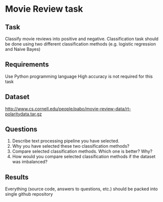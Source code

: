 # Movie Review task

## Task
Classify movie reviews into positive and negative. Classification task should be done
using two different classification methods (e.g. logistic regression and Naive Bayes)
## Requirements
Use Python programming language
High accuracy is not required for this task
## Dataset
http://www.cs.cornell.edu/people/pabo/movie-review-data/rt-polaritydata.tar.gz
## Questions
1. Describe text processing pipeline you have selected.
2. Why you have selected these two classification methods?
3. Compare selected classification methods. Which one is better? Why?
4. How would you compare selected classification methods if the dataset was imbalanced?
## Results
Everything (source code, answers to questions, etc.) should be packed into single github
repository
